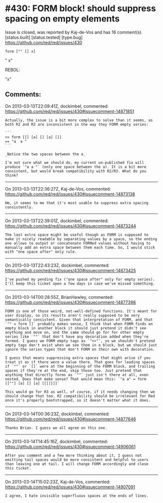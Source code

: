 
#430: FORM block! should suppress spacing on empty elements
================================================================================
Issue is closed, was reported by Kaj-de-Vos and has 16 comment(s).
[status.built] [status.tested] [type.bug]
<https://github.com/red/red/issues/430>

```
form ["" [] x]
```

"  x"

REBOL:

"x"



Comments:
--------------------------------------------------------------------------------

On 2013-03-13T22:09:41Z, dockimbel, commented:
<https://github.com/red/red/issues/430#issuecomment-14871851>

    Actually, the issue is a bit more complex to solve than it seems, as both R2 and R3 are inconsistent in the way they FORM empty series:
    
    ```
    >> form [[] [a] [] [a] []]
    == "a  a "
    ```
    
    _Notice the two spaces between the a_
    
    I'm not sure what we should do, my current un-published fix will produce `"a a "` (only one space between the a). It is a bit more consistent, but would break compatibility with R2/R3. What do you think?

--------------------------------------------------------------------------------

On 2013-03-13T22:36:27Z, Kaj-de-Vos, commented:
<https://github.com/red/red/issues/430#issuecomment-14873138>

    Hm, it seems to me that it's most usable to suppress extra spacing consistently.

--------------------------------------------------------------------------------

On 2013-03-13T22:39:01Z, dockimbel, commented:
<https://github.com/red/red/issues/430#issuecomment-14873244>

    The last extra space might be useful though as FORM is supposed to make it nicely readable by separating values by a space, so the ending one allows to output or concatenate FORMed values without having to manually add an extra space between them each time. So, I would stick with "one space after" only rule.

--------------------------------------------------------------------------------

On 2013-03-13T22:43:23Z, dockimbel, commented:
<https://github.com/red/red/issues/430#issuecomment-14873425>

    I've pushed my pending fix ("one space after" only for empty series). I'll keep this ticket open a few days in case we've missed something.

--------------------------------------------------------------------------------

On 2013-03-14T00:28:55Z, BrianHawley, commented:
<https://github.com/red/red/issues/430#issuecomment-14877398>

    FORM is one of those weird, not-well-defined functions. It's meant for user display, so its results aren't really supposed to be very semantically consistent. Given that interpretation of FORM, and that `"" = form []` probably makes sense, I think that when FORM finds an empty block in another block it should just pretend it didn't see anything and move on, and the same should go for for other empty series like `""` that don't have any decoration added when they're formed. I guess we FORM empty tags as `"<>"`, so we shouldn't pretend empty tags don't exist when we see them in a block, but we should just ignore the series types that don't FORM on their own with decoration.
    
    I guess that means suppressing extra spaces that might arise if you treat it as if there were a value there. That goes for leading spaces if `""` or `[]` were at the beginning of the FORM block, and trailing spaces if they're at the end, skip those too. Just pretend that anything that directly forms as `""` just isn't there at all, even nested. Does that make sense? That would mean this: `"a a" = form [[""] [a] [] [a] [[[]]]]`
    
    This would go for R3 as well, of course, if it needs changing then we should change that too. R2 compatibility should be irrelevant for Red once it's properly bootstrapped, so it doesn't matter what it does.

--------------------------------------------------------------------------------

On 2013-03-14T00:36:23Z, dockimbel, commented:
<https://github.com/red/red/issues/430#issuecomment-14877646>

    Thanks Brian. I guess we all agree on this one.

--------------------------------------------------------------------------------

On 2013-03-14T14:45:16Z, dockimbel, commented:
<https://github.com/red/red/issues/430#issuecomment-14906061>

    After you comment and a few more thinking about it, I guess not emitting tail spaces would be more consistent and helpful to users than leaving one at tail. I will change FORM accordingly and close this ticket.

--------------------------------------------------------------------------------

On 2013-03-14T15:02:23Z, Kaj-de-Vos, commented:
<https://github.com/red/red/issues/430#issuecomment-14907091>

    I agree, I hate invisible superfluous spaces at the ends of lines.

